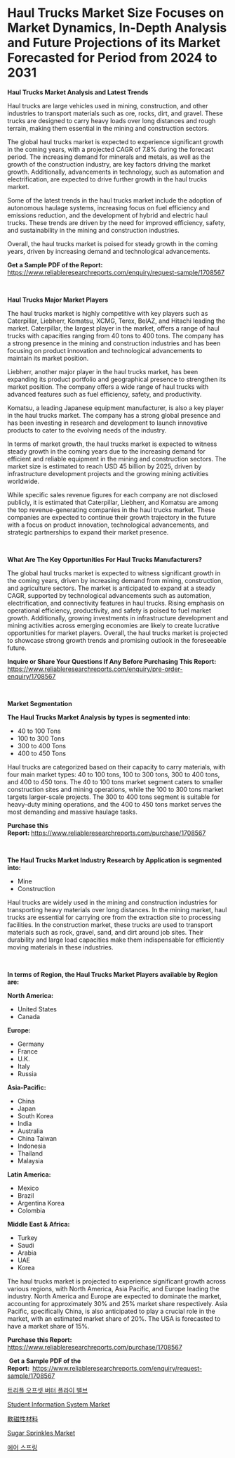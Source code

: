 <p><h1>Haul Trucks Market Size Focuses on Market Dynamics, In-Depth Analysis and Future Projections of its Market Forecasted for Period from 2024 to 2031</h1></p><p><strong>Haul Trucks Market Analysis and Latest Trends</strong></p>
<p><p>Haul trucks are large vehicles used in mining, construction, and other industries to transport materials such as ore, rocks, dirt, and gravel. These trucks are designed to carry heavy loads over long distances and rough terrain, making them essential in the mining and construction sectors.</p><p>The global haul trucks market is expected to experience significant growth in the coming years, with a projected CAGR of 7.8% during the forecast period. The increasing demand for minerals and metals, as well as the growth of the construction industry, are key factors driving the market growth. Additionally, advancements in technology, such as automation and electrification, are expected to drive further growth in the haul trucks market.</p><p>Some of the latest trends in the haul trucks market include the adoption of autonomous haulage systems, increasing focus on fuel efficiency and emissions reduction, and the development of hybrid and electric haul trucks. These trends are driven by the need for improved efficiency, safety, and sustainability in the mining and construction industries.</p><p>Overall, the haul trucks market is poised for steady growth in the coming years, driven by increasing demand and technological advancements.</p></p>
<p><strong>Get a Sample PDF of the Report:&nbsp;</strong> <a href="https://www.reliableresearchreports.com/enquiry/request-sample/1708567">https://www.reliableresearchreports.com/enquiry/request-sample/1708567</a></p>
<p>&nbsp;</p>
<p><strong>Haul Trucks Major Market Players</strong></p>
<p><p>The haul trucks market is highly competitive with key players such as Caterpillar, Liebherr, Komatsu, XCMG, Terex, BelAZ, and Hitachi leading the market. Caterpillar, the largest player in the market, offers a range of haul trucks with capacities ranging from 40 tons to 400 tons. The company has a strong presence in the mining and construction industries and has been focusing on product innovation and technological advancements to maintain its market position.</p><p>Liebherr, another major player in the haul trucks market, has been expanding its product portfolio and geographical presence to strengthen its market position. The company offers a wide range of haul trucks with advanced features such as fuel efficiency, safety, and productivity.</p><p>Komatsu, a leading Japanese equipment manufacturer, is also a key player in the haul trucks market. The company has a strong global presence and has been investing in research and development to launch innovative products to cater to the evolving needs of the industry.</p><p>In terms of market growth, the haul trucks market is expected to witness steady growth in the coming years due to the increasing demand for efficient and reliable equipment in the mining and construction sectors. The market size is estimated to reach USD 45 billion by 2025, driven by infrastructure development projects and the growing mining activities worldwide.</p><p>While specific sales revenue figures for each company are not disclosed publicly, it is estimated that Caterpillar, Liebherr, and Komatsu are among the top revenue-generating companies in the haul trucks market. These companies are expected to continue their growth trajectory in the future with a focus on product innovation, technological advancements, and strategic partnerships to expand their market presence.</p></p>
<p>&nbsp;</p>
<p><strong>What Are The Key Opportunities For Haul Trucks Manufacturers?</strong></p>
<p><p>The global haul trucks market is expected to witness significant growth in the coming years, driven by increasing demand from mining, construction, and agriculture sectors. The market is anticipated to expand at a steady CAGR, supported by technological advancements such as automation, electrification, and connectivity features in haul trucks. Rising emphasis on operational efficiency, productivity, and safety is poised to fuel market growth. Additionally, growing investments in infrastructure development and mining activities across emerging economies are likely to create lucrative opportunities for market players. Overall, the haul trucks market is projected to showcase strong growth trends and promising outlook in the foreseeable future.</p></p>
<p><strong>Inquire or Share Your Questions If Any Before Purchasing This Report:</strong> <a href="https://www.reliableresearchreports.com/enquiry/pre-order-enquiry/1708567">https://www.reliableresearchreports.com/enquiry/pre-order-enquiry/1708567</a></p>
<p>&nbsp;</p>
<p><strong>Market Segmentation</strong></p>
<p><strong>The Haul Trucks Market Analysis by types is segmented into:</strong></p>
<p><ul><li>40 to 100 Tons</li><li>100 to 300 Tons</li><li>300 to 400 Tons</li><li>400 to 450 Tons</li></ul></p>
<p><p>Haul trucks are categorized based on their capacity to carry materials, with four main market types: 40 to 100 tons, 100 to 300 tons, 300 to 400 tons, and 400 to 450 tons. The 40 to 100 tons market segment caters to smaller construction sites and mining operations, while the 100 to 300 tons market targets larger-scale projects. The 300 to 400 tons segment is suitable for heavy-duty mining operations, and the 400 to 450 tons market serves the most demanding and massive haulage tasks.</p></p>
<p><strong>Purchase this Report:&nbsp;</strong><a href="https://www.reliableresearchreports.com/purchase/1708567">https://www.reliableresearchreports.com/purchase/1708567</a></p>
<p>&nbsp;</p>
<p><strong>The Haul Trucks Market Industry Research by Application is segmented into:</strong></p>
<p><ul><li>Mine</li><li>Construction</li></ul></p>
<p><p>Haul trucks are widely used in the mining and construction industries for transporting heavy materials over long distances. In the mining market, haul trucks are essential for carrying ore from the extraction site to processing facilities. In the construction market, these trucks are used to transport materials such as rock, gravel, sand, and dirt around job sites. Their durability and large load capacities make them indispensable for efficiently moving materials in these industries.</p></p>
<p>&nbsp;</p>
<p><strong>In terms of Region, the Haul Trucks Market Players available by Region are:</strong></p>
<p>
    <p> <strong> North America: </strong>
        <ul>
            <li>United States</li>
            <li>Canada</li>
        </ul>
        </p> 
    <p> <strong> Europe: </strong>
        <ul>
            <li>Germany</li>
            <li>France</li>
            <li>U.K.</li>
            <li>Italy</li>
            <li>Russia</li>
        </ul>
        </p> 
    <p> <strong> Asia-Pacific: </strong>
        <ul>
            <li>China</li>
            <li>Japan</li>
            <li>South Korea</li>
            <li>India</li>
            <li>Australia</li>
            <li>China Taiwan</li>
            <li>Indonesia</li>
            <li>Thailand</li>
            <li>Malaysia</li>
        </ul>
        </p> 
    <p> <strong> Latin America: </strong>
        <ul>
            <li>Mexico</li>
            <li>Brazil</li>
            <li>Argentina Korea</li>
            <li>Colombia</li>
        </ul>
        </p> 
    <p> <strong> Middle East & Africa: </strong>
        <ul>
            <li>Turkey</li>
            <li>Saudi</li>
            <li>Arabia</li>
            <li>UAE</li>
            <li>Korea</li>
        </ul>
    </p>
    </p>
<p><p>The haul trucks market is projected to experience significant growth across various regions, with North America, Asia Pacific, and Europe leading the industry. North America and Europe are expected to dominate the market, accounting for approximately 30% and 25% market share respectively. Asia Pacific, specifically China, is also anticipated to play a crucial role in the market, with an estimated market share of 20%. The USA is forecasted to have a market share of 15%.</p></p>
<p><strong>Purchase this Report: </strong><a href="https://www.reliableresearchreports.com/purchase/1708567">https://www.reliableresearchreports.com/purchase/1708567</a></p>
<p>&nbsp;<strong>Get a Sample PDF of the Report:&nbsp;&nbsp;</strong><a href="https://www.reliableresearchreports.com/enquiry/request-sample/1708567">https://www.reliableresearchreports.com/enquiry/request-sample/1708567</a></p>
<p><strong></strong></p>
<p><p><a href="https://github.com/bunxhcci35271755/Market-Research-Report-List-1/blob/main/2813102188068.md">트리플 오프셋 버터 플라이 밸브</a></p><p><a href="https://view.publitas.com/reportprime-1/global-student-information-system-market-by-types-applications-and-major-players-with-regional-growth-rate-analysis-and-development-situation-from-2023-to-2030/">Student Information System Market</a></p><p><a href="https://github.com/efcvopdgkdx128/Market-Research-Report-List-1/blob/main/5765242188133.md">軟磁性材料</a></p><p><a href="https://issuu.com/reportprime-2/docs/sugar-sprinkles-market-size-2030.pptx">Sugar Sprinkles Market</a></p><p><a href="https://github.com/fredrickeglers/Market-Research-Report-List-1/blob/main/5270077188069.md">에어 스프링</a></p></p>